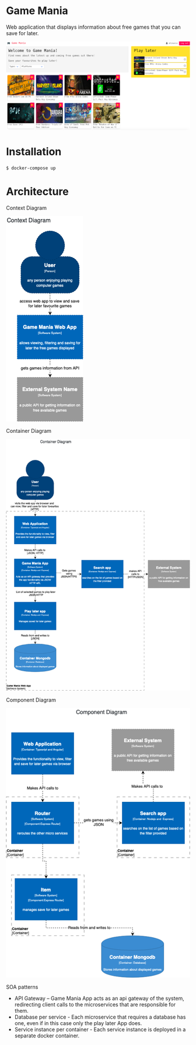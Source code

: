 # Game Mania 

Web application that displays information about free games that you can save for later. 

![gamemania](overview-gamemania.png)

# Installation

```sh
$ docker-compose up
```

# Architecture

Context Diagram

![gamemania](GameMania-Context-Diagram.png)

Container Diagram

![gamemania](GameMania-Container-Diagram.png)

Component Diagram

![gamemania](GameMania-Component-Diagram.png)


SOA patterns

* API Gateway – Game Mania App acts as an api gateway of the system, redirecting client calls to the microservices that are responsible for them.
* Database per service - Each microservice that requires a database has one, even if in this case only the play later App does.
* Service instance per container - Each service instance is deployed in a separate docker container.


